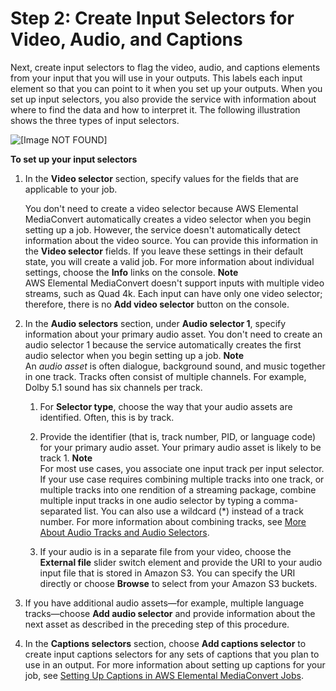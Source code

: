 # Step 2: Create Input Selectors for Video, Audio, and Captions<a name="create-selectors"></a>

Next, create input selectors to flag the video, audio, and captions elements from your input that you will use in your outputs\. This labels each input element so that you can point to it when you set up your outputs\. When you set up input selectors, you also provide the service with information about where to find the data and how to interpret it\. The following illustration shows the three types of input selectors\.

![\[Image NOT FOUND\]](http://docs.aws.amazon.com/mediaconvert/latest/ug/images/Job_input-selectors.png)

**To set up your input selectors**

1. In the **Video selector** section, specify values for the fields that are applicable to your job\. 

   You don't need to create a video selector because AWS Elemental MediaConvert automatically creates a video selector when you begin setting up a job\. However, the service doesn't automatically detect information about the video source\. You can provide this information in the **Video selector** fields\. If you leave these settings in their default state, you will create a valid job\. For more information about individual settings, choose the **Info** links on the console\.
**Note**  
 AWS Elemental MediaConvert doesn't support inputs with multiple video streams, such as Quad 4k\. Each input can have only one video selector; therefore, there is no **Add video selector** button on the console\.

1. In the **Audio selectors** section, under **Audio selector 1**, specify information about your primary audio asset\. You don't need to create an audio selector 1 because the service automatically creates the first audio selector when you begin setting up a job\.
**Note**  
An *audio asset* is often dialogue, background sound, and music together in one track\. Tracks often consist of multiple channels\. For example, Dolby 5\.1 sound has six channels per track\.

   1. For **Selector type**, choose the way that your audio assets are identified\. Often, this is by track\.

   1. Provide the identifier \(that is, track number, PID, or language code\) for your primary audio asset\. Your primary audio asset is likely to be track 1\.
**Note**  
For most use cases, you associate one input track per input selector\. If your use case requires combining multiple tracks into one track, or multiple tracks into one rendition of a streaming package, combine multiple input tracks in one audio selector by typing a comma\-separated list\. You can also use a wildcard \(\*\) instead of a track number\. For more information about combining tracks, see [More About Audio Tracks and Audio Selectors](more-about-audio-tracks-selectors.md)\.

   1. If your audio is in a separate file from your video, choose the **External file** slider switch element and provide the URI to your audio input file that is stored in Amazon S3\. You can specify the URI directly or choose **Browse** to select from your Amazon S3 buckets\.

1. If you have additional audio assets—for example, multiple language tracks—choose **Add audio selector** and provide information about the next asset as described in the preceding step of this procedure\.

1. In the **Captions selectors** section, choose **Add captions selector** to create input captions selectors for any sets of captions that you plan to use in an output\. For more information about setting up captions for your job, see [Setting Up Captions in AWS Elemental MediaConvert Jobs](including-captions.md)\.